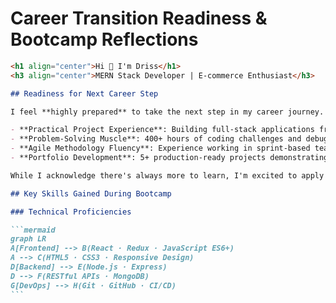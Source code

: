 # Career Transition Readiness & Bootcamp Reflections

````markdown
<h1 align="center">Hi 👋 I'm Driss</h1>
<h3 align="center">MERN Stack Developer | E-commerce Enthusiast</h3>

## Readiness for Next Career Step

I feel **highly prepared** to take the next step in my career journey. The bootcamp has equipped me with both technical skills and the mindset needed to transition into a professional tech role. My confidence comes from:

- **Practical Project Experience**: Building full-stack applications from concept to deployment
- **Problem-Solving Muscle**: 400+ hours of coding challenges and debugging practice
- **Agile Methodology Fluency**: Experience working in sprint-based team projects
- **Portfolio Development**: 5+ production-ready projects demonstrating my capabilities

While I acknowledge there's always more to learn, I'm excited to apply my skills in a professional setting and grow through real-world challenges.

## Key Skills Gained During Bootcamp

### Technical Proficiencies

```mermaid
graph LR
A[Frontend] --> B(React · Redux · JavaScript ES6+)
A --> C(HTML5 · CSS3 · Responsive Design)
D[Backend] --> E(Node.js · Express)
D --> F(RESTful APIs · MongoDB)
G[DevOps] --> H(Git · GitHub · CI/CD)
```
````

